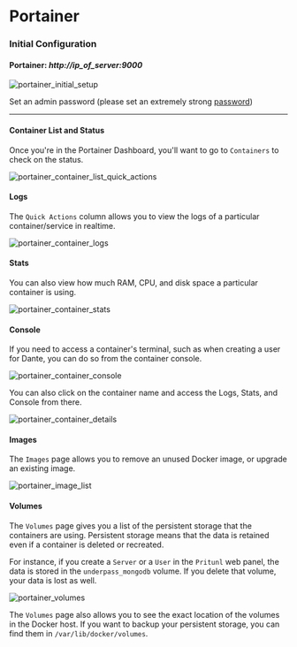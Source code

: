 # Portainer

### Initial Configuration

#### Portainer: _http://ip_of_server:9000_

![portainer_initial_setup](https://user-images.githubusercontent.com/9207205/93722499-d47a3b00-fbc9-11ea-8754-ddc698e6dd48.png)

Set an admin password (please set an extremely strong [password](https://www.lastpass.com/password-generator))

***

#### Container List and Status

Once you're in the Portainer Dashboard, you'll want to go to `Containers` to check on the status.

![portainer_container_list_quick_actions](https://user-images.githubusercontent.com/9207205/94192321-5c6d8700-fee1-11ea-99c0-0a458c02997f.png)

#### Logs

The `Quick Actions` column allows you to view the logs of a particular container/service in realtime.

![portainer_container_logs](https://user-images.githubusercontent.com/9207205/94192701-e4539100-fee1-11ea-8d4f-dfe67e5fd19e.png)

#### Stats

You can also view how much RAM, CPU, and disk space a particular container is using.

![portainer_container_stats](https://user-images.githubusercontent.com/9207205/94192912-2d0b4a00-fee2-11ea-81ba-66aa23627e86.png)

#### Console

If you need to access a container's terminal, such as when creating a user for Dante, you can do so from the container console.

![portainer_container_console](https://user-images.githubusercontent.com/9207205/94193478-fd107680-fee2-11ea-9bc2-08f4e6f50fe6.png)

You can also click on the container name and access the Logs, Stats, and Console from there.

![portainer_container_details](https://user-images.githubusercontent.com/9207205/94193706-3fd24e80-fee3-11ea-81f6-cd3bcb58ba57.png)

#### Images
The `Images` page allows you to remove an unused Docker image, or upgrade an existing image.

![portainer_image_list](https://user-images.githubusercontent.com/9207205/94193941-93449c80-fee3-11ea-9cea-0a4fc06e8c46.png)

#### Volumes
The `Volumes` page gives you a list of the persistent storage that the containers are using. Persistent storage means that the data is retained even if a container is deleted or recreated.

For instance, if you create a `Server` or a `User` in the `Pritunl` web panel, the data is stored in the `underpass_mongodb` volume. If you delete that volume, your data is lost as well.

![portainer_volumes](https://user-images.githubusercontent.com/9207205/94195431-93459c00-fee5-11ea-9041-bd32333333b3.png)

The `Volumes` page also allows you to see the exact location of the volumes in the Docker host. If you want to backup your persistent storage, you can find them in `/var/lib/docker/volumes`.